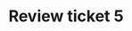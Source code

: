 ---
toc: true
comments: true
layout: post
title: Review ticket 5
description: Refelction of my highs and lows of CSP.
type: tangibles
courses: { csp: {week: 5} }
---